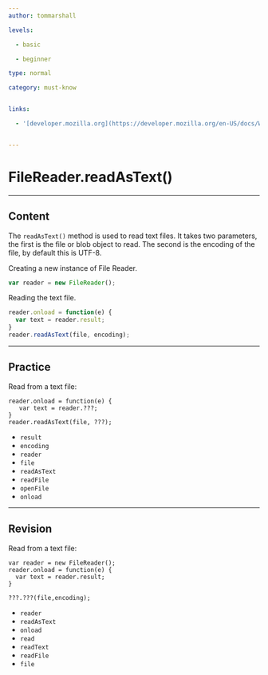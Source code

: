 ```yaml
---
author: tommarshall

levels:

  - basic

  - beginner

type: normal

category: must-know


links:

  - '[developer.mozilla.org](https://developer.mozilla.org/en-US/docs/Web/API/FileReader/readAsText){website}'


---
```


# FileReader.readAsText()

---
## Content

The `readAsText()` method is used to read text files. It takes two parameters, the first is the file or blob object to read. The second is the encoding of the file, by default this is UTF-8.


Creating a new instance of File Reader.
```javascript
var reader = new FileReader();
```
Reading the text file. 
```javascript
reader.onload = function(e) {
  var text = reader.result;
}
reader.readAsText(file, encoding);
```

---
## Practice

Read from a text file:

```
reader.onload = function(e) {
   var text = reader.???;
}
reader.readAsText(file, ???);
```


* `result`
* `encoding`
* `reader`
* `file`
* `readAsText`
* `readFile`
* `openFile`
* `onload`

---
## Revision

Read from a text file:
```
var reader = new FileReader();
reader.onload = function(e) {
  var text = reader.result;
}

???.???(file,encoding);
```


* `reader`
* `readAsText`
* `onload`
* `read`
* `readText`
* `readFile`
* `file`

 
